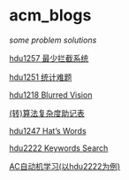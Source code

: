 # acm_blogs
*some problem solutions*

[hdu1257 最少拦截系统](hdu1257.md)

[hdu1251 统计难题](hdu1251.md)

[hdu1218 Blurred Vision](hdu1218.md)

[(转)算法复杂度助记表](算法复杂度助记表.md)

[hdu1247 Hat’s Words](hdu1247.md)

[hdu2222 Keywords Search](hdu2222.md)

[AC自动机学习(以hdu2222为例)](hdu2222(AC自动机).md)
